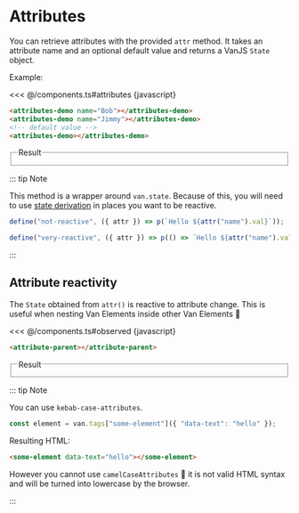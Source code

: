 # Attributes

You can retrieve attributes with the provided `attr` method. It takes an attribute name and an optional default value and returns a VanJS `State` object.

Example:

<<< @/components.ts#attributes {javascript}

```html
<attributes-demo name="Bob"></attributes-demo>
<attributes-demo name="Jimmy"></attributes-demo>
<!-- default value -->
<attributes-demo></attributes-demo>
```

<fieldset>
    <legend>Result</legend>
    <attributes-demo name="Bob"></attributes-demo>
    <attributes-demo name="Jimmy"></attributes-demo>
    <attributes-demo></attributes-demo>
</fieldset>

::: tip Note

This method is a wrapper around `van.state`. Because of this, you will need to use [state derivation](https://vanjs.org/tutorial#state-derived-prop) in places you want to be reactive.

```js
define("not-reactive", ({ attr }) => p(`Hello ${attr("name").val}`));

define("very-reactive", ({ attr }) => p(() => `Hello ${attr("name").val}`));
```

:::

## Attribute reactivity

The `State` obtained from `attr()` is reactive to attribute change. This is useful when nesting Van Elements inside other Van Elements 🤯

<<< @/components.ts#observed {javascript}

```html
<attribute-parent></attribute-parent>
```

<fieldset>
    <legend>Result</legend>
    <attribute-parent></attribute-parent>
</fieldset>

::: tip Note

You can use `kebab-case-attributes`.

```js
const element = van.tags["some-element"]({ "data-text": "hello" });
```

Resulting HTML:

```html
<some-element data-text="hello"></some-element>
```

However you cannot use `camelCaseAttributes` :pleading_face: it is not valid HTML syntax and will be turned into lowercase by the browser.

:::
